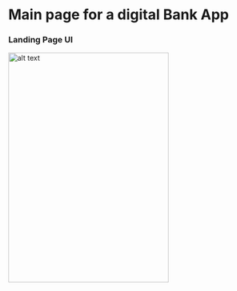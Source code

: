 # Main page for a digital Bank App



### Landing Page UI

<img src="./ressources/img1" alt="alt text" width="320" height="460">





